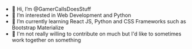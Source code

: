 - 👋 Hi, I’m @GamerCallsDoesStuff
- 👀 I’m interested in Web Development and Python
- 🌱 I’m currently learning React JS, Python and CSS Frameworks such as Bootstrap Materialize
- 🏢 I'm not really willing to contribute on much but I'd like to sometimes work together on something




